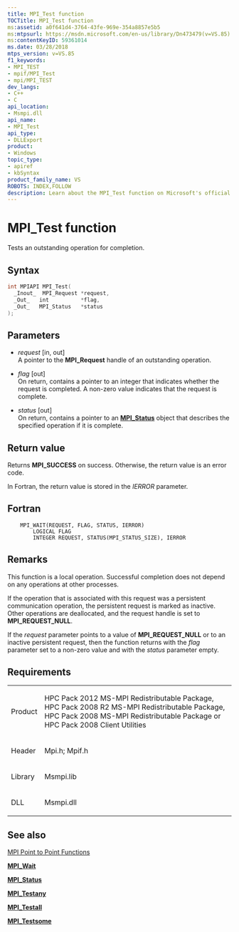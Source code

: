 ```yaml
---
title: MPI_Test function
TOCTitle: MPI_Test function
ms:assetid: a0f641d4-3764-43fe-969e-354a8857e5b5
ms:mtpsurl: https://msdn.microsoft.com/en-us/library/Dn473479(v=VS.85)
ms:contentKeyID: 59361014
ms.date: 03/28/2018
mtps_version: v=VS.85
f1_keywords:
- MPI_TEST
- mpif/MPI_Test
- mpi/MPI_TEST
dev_langs:
- C++
- C
api_location:
- Msmpi.dll
api_name:
- MPI_Test
api_type:
- DLLExport
product:
- Windows
topic_type:
- apiref
- kbSyntax
product_family_name: VS
ROBOTS: INDEX,FOLLOW
description: Learn about the MPI_Test function on Microsoft's official site. Understand its syntax, parameters, return values, and how it operates in Fortran.
---
```


# MPI\_Test function

Tests an outstanding operation for completion.

## Syntax

``` c++
int MPIAPI MPI_Test(
  _Inout_  MPI_Request *request,
  _Out_   int          *flag,
  _Out_   MPI_Status   *status
);
```

## Parameters

  - *request* \[in, out\]  
    A pointer to the **MPI\_Request** handle of an outstanding operation.

  - *flag* \[out\]  
    On return, contains a pointer to an integer that indicates whether the request is completed. A non-zero value indicates that the request is complete.

  - *status* \[out\]  
    On return, contains a pointer to an [**MPI\_Status**](mpi-status-structure.md) object that describes the specified operation if it is complete.

## Return value

Returns **MPI\_SUCCESS** on success. Otherwise, the return value is an error code.

In Fortran, the return value is stored in the *IERROR* parameter.

## Fortran

``` FORTRAN
    MPI_WAIT(REQUEST, FLAG, STATUS, IERROR)
        LOGICAL FLAG
        INTEGER REQUEST, STATUS(MPI_STATUS_SIZE), IERROR
```

## Remarks

This function is a local operation. Successful completion does not depend on any operations at other processes.

If the operation that is associated with this request was a persistent communication operation, the persistent request is marked as inactive. Other operations are deallocated, and the request handle is set to **MPI\_REQUEST\_NULL**.

If the *request* parameter points to a value of **MPI\_REQUEST\_NULL** or to an inactive persistent request, then the function returns with the *flag* parameter set to a non-zero value and with the *status* parameter empty.

## Requirements

<table>
<colgroup>
<col  />
<col  />
</colgroup>
<tbody>
<tr class="odd">
<td><p>Product</p></td>
<td><p>HPC Pack 2012 MS-MPI Redistributable Package, HPC Pack 2008 R2 MS-MPI Redistributable Package, HPC Pack 2008 MS-MPI Redistributable Package or HPC Pack 2008 Client Utilities</p></td>
</tr>
<tr class="even">
<td><p>Header</p></td>
<td>Mpi.h;
Mpif.h</td>
</tr>
<tr class="odd">
<td><p>Library</p></td>
<td>Msmpi.lib</td>
</tr>
<tr class="even">
<td><p>DLL</p></td>
<td>Msmpi.dll</td>
</tr>
</tbody>
</table>


## See also

[MPI Point to Point Functions](mpi-point-to-point-functions.md)

[**MPI\_Wait**](mpi-wait-function.md)

[**MPI\_Status**](mpi-status-structure.md)

[**MPI\_Testany**](mpi-testany-function.md)

[**MPI\_Testall**](mpi-testall-function.md)

[**MPI\_Testsome**](mpi-testsome-function.md)


